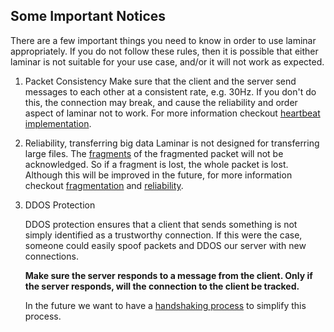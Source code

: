 ## Some Important Notices

There are a few important things you need to know in order to use laminar appropriately.
If you do not follow these rules, then it is possible that either laminar is not suitable for your use case, and/or it will not work as expected.

1. Packet Consistency
    Make sure that the client and the server send messages to each other at a consistent rate, e.g. 30Hz. If you don't do this,
    the connection may break, and cause the reliability and order aspect of laminar not to work. For more information checkout [heartbeat implementation](heartbeat.md).

2. Reliability, transferring big data
    Laminar is not designed for transferring large files.
    The [fragments](fragmentation.md) of the fragmented packet will not be acknowledged. 
    So if a fragment is lost, the whole packet is lost. Although this will be improved in the future, for more information checkout [fragmentation](fragmentation.md) and [reliability](reliability/basics.md).
3. DDOS Protection

    DDOS protection ensures that a client that sends something is not simply identified as a trustworthy connection. 
    If this were the case, someone could easily spoof packets and DDOS our server with new connections.

    **Make sure the server responds to a message from the client. Only if the server responds, will the connection to the client be tracked.**
    
    In the future we want to have a [handshaking process](https://github.com/amethyst/laminar/issues/156) to simplify this process.


[config]: https://github.com/amethyst/laminar/blob/master/src/config.rs#L8
[DDOS]: https://github.com/amethyst/laminar/issues/187
